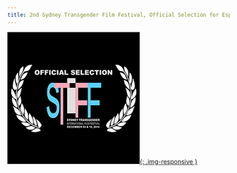 ```yaml
---
title: 2nd Sydney Transgender Film Festival, Official Selection for Espiazioni!
---
```


[![STIFF](assets/img/stiff.jpg){: .img-responsive }](http://filmfestivalsaustralia.com/highlight/atonement/)
